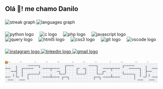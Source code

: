 <h2 align="left">Olá 👋! me chamo Danilo</h2>

###

<div align="left">
  <img src="https://streak-stats.demolab.com?user=capivara00700&locale=en&mode=daily&theme=dark&hide_border=false&border_radius=5" height="140" alt="streak graph"  />
  <img src="https://github-readme-stats.vercel.app/api/top-langs?username=capivara00700&locale=en&hide_title=false&layout=compact&card_width=320&langs_count=5&theme=dark&hide_border=false" height="400" alt="languages graph"  />
</div>

###

<div align="left">
  <img src="https://cdn.jsdelivr.net/gh/devicons/devicon/icons/python/python-original.svg" height="30" alt="python logo"  />
  <img width="12" />
  <img src="https://cdn.jsdelivr.net/gh/devicons/devicon/icons/c/c-original.svg" height="30" alt="c logo"  />
  <img width="12" />
  <img src="https://cdn.jsdelivr.net/gh/devicons/devicon/icons/php/php-original.svg" height="30" alt="php logo"  />
  <img width="12" />
  <img src="https://cdn.jsdelivr.net/gh/devicons/devicon/icons/javascript/javascript-original.svg" height="30" alt="javascript logo"  />
  <img width="12" />
  <img src="https://cdn.jsdelivr.net/gh/devicons/devicon/icons/jquery/jquery-original.svg" height="30" alt="jquery logo"  />
  <img width="12" />
  <img src="https://cdn.jsdelivr.net/gh/devicons/devicon/icons/html5/html5-original.svg" height="30" alt="html5 logo"  />
  <img width="12" />
  <img src="https://cdn.jsdelivr.net/gh/devicons/devicon/icons/css3/css3-original.svg" height="30" alt="css3 logo"  />
  <img width="12" />
  <img src="https://cdn.jsdelivr.net/gh/devicons/devicon/icons/git/git-original.svg" height="30" alt="git logo"  />
  <img width="12" />
  <img src="https://cdn.jsdelivr.net/gh/devicons/devicon/icons/vscode/vscode-original.svg" height="30" alt="vscode logo"  />
</div>

###

<div align="left">
  <a href="https://www.instagram.com/danduart3/" target="_blank">
    <img src="https://img.shields.io/static/v1?message=Instagram&logo=instagram&label=&color=E4405F&logoColor=white&labelColor=&style=for-the-badge" height="35" alt="instagram logo"  />
  </a>
  <a href="https://www.linkedin.com/in/danilo-duarte-62710a331/" target="_blank">
    <img src="https://img.shields.io/static/v1?message=LinkedIn&logo=linkedin&label=&color=0077B5&logoColor=white&labelColor=&style=for-the-badge" height="35" alt="linkedin logo"  />
  </a>
  <a href="dan.duarte00700@gmail.com" target="_blank">
    <img src="https://img.shields.io/static/v1?message=Gmail&logo=gmail&label=&color=D14836&logoColor=white&labelColor=&style=for-the-badge" height="35" alt="gmail logo"  />
  </a>
</div>

###

<picture>
  <source media="(prefers-color-scheme: dark)" srcset="https://raw.githubusercontent.com/capivara00700/capivara00700/output/pacman-contribution-graph-dark.svg">
  <source media="(prefers-color-scheme: light)" srcset="https://raw.githubusercontent.com/capivara00700/capivara00700/output/pacman-contribution-graph.svg">
  <img alt="pacman contribution graph" src="https://raw.githubusercontent.com/capivara00700/capivara00700/output/pacman-contribution-graph.svg">
</picture>
